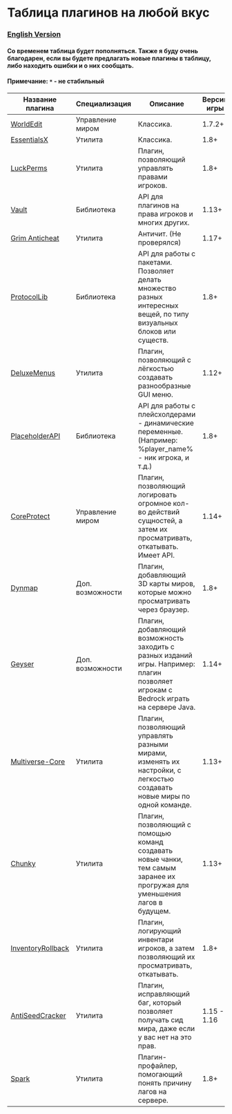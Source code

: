 # Таблица плагинов на любой вкус

### [English Version](https://github.com/bottleofench/minecraft-content-bestiary/blob/main/mods/plugins_en.md)

#### Со временем таблица будет пополняться. Также я буду очень благодарен, если вы будете предлагать новые плагины в таблицу, либо находить ошибки и о них сообщать.

#### Примечание: `*` - не стабильный

| Название плагина | Специализация | Описание | Версии игры |
| --- | --- | --- | --- |
| [WorldEdit](https://dev.bukkit.org/projects/worldedit) | Управление миром | Классика. | 1.7.2+ |
| [EssentialsX](https://www.spigotmc.org/resources/essentialsx.9089/)| Утилита | Классика. | 1.8+ |
| [LuckPerms](https://luckperms.net) | Утилита | Плагин, позволяющий управлять правами игроков. | 1.8+ |
| [Vault](https://www.spigotmc.org/resources/vault.34315/)| Библиотека | API для плагинов на права игроков и многих других. | 1.13+ |	
| [Grim Anticheat](https://www.spigotmc.org/resources/grim-anticheat.99923/)| Утилита | Античит. (Не проверялся) | 1.17+ |	
| [ProtocolLib](https://www.spigotmc.org/resources/protocollib.1997/) | Библиотека | API для работы с пакетами. Позволяет делать множество разных интересных вещей, по типу визуальных блоков или существ. | 1.8+ |
| [DeluxeMenus](https://www.spigotmc.org/resources/deluxemenus.11734/) | Утилита | Плагин, позволяющий с лёгкостью создавать разнообразные GUI меню. | 1.12+ |
| [PlaceholderAPI](https://www.spigotmc.org/resources/placeholderapi.6245/) | Библиотека | API для работы с плейсхолдерами - динамические переменные. (Например: %player_name% - ник игрока, и т.д.) | 1.8+ |
| [CoreProtect](https://www.spigotmc.org/resources/coreprotect.8631/) | Управление миром | Плагин, позволяющий логировать огромное кол-во действий сущностей, а затем их просматривать, откатывать. Имеет API. | 1.14+ |
| [Dynmap](https://dev.bukkit.org/projects/dynmap) | Доп. возможности | Плагин, добавляющий 3D карты миров, которые можно просматривать через браузер. | 1.8+ |
| [Geyser](https://geysermc.org) | Доп. возможности | Плагин, добавляющий возможность заходить с разных изданий игры. Например: плагин позволяет игрокам с Bedrock играть на сервере Java. | 1.14+ |
| [Multiverse-Core](https://www.spigotmc.org/resources/multiverse-core.390/) | Утилита | Плагин, позволяющий управлять разными мирами, изменять их настройки, с легкостью создавать новые миры по одной команде. | 1.13+ |
| [Chunky](https://www.spigotmc.org/resources/chunky.81534/) | Утилита | Плагин, позволяющий с помощью команд создавать новые чанки, тем самым заранее их прогружая для уменьшения лагов в будущем. | 1.13+ |
| [InventoryRollback](https://www.spigotmc.org/resources/inventory-rollback-plus-1-8-1-18-x.85811/) | Утилита | Плагин, логирующий инвентари игроков, а затем позволяющий их просматривать, откатывать. | 1.8+ |
| [AntiSeedCracker](https://www.spigotmc.org/resources/antiseedcracker-1-15-1-16-x.81495/) | Утилита | Плагин, исправляющий баг, который позволяет получать сид мира, даже если у вас нет на это прав. | 1.15 - 1.16 |
| [Spark](https://www.spigotmc.org/resources/spark.57242/) | Утилита | Плагин-профайлер, помогающий понять причину лагов на сервере. | 1.8+ |